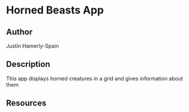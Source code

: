 # Horned Beasts App

## Author

Justin Hamerly-Spain

## Description

This app displays horned creatures in a grid and gives information about them

## Resources

